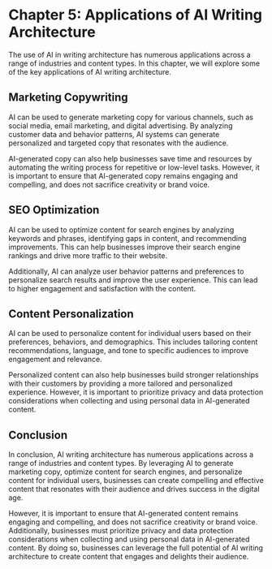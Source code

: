 Chapter 5: Applications of AI Writing Architecture
==================================================

The use of AI in writing architecture has numerous applications across a range of industries and content types. In this chapter, we will explore some of the key applications of AI writing architecture.

Marketing Copywriting
---------------------

AI can be used to generate marketing copy for various channels, such as social media, email marketing, and digital advertising. By analyzing customer data and behavior patterns, AI systems can generate personalized and targeted copy that resonates with the audience.

AI-generated copy can also help businesses save time and resources by automating the writing process for repetitive or low-level tasks. However, it is important to ensure that AI-generated copy remains engaging and compelling, and does not sacrifice creativity or brand voice.

SEO Optimization
----------------

AI can be used to optimize content for search engines by analyzing keywords and phrases, identifying gaps in content, and recommending improvements. This can help businesses improve their search engine rankings and drive more traffic to their website.

Additionally, AI can analyze user behavior patterns and preferences to personalize search results and improve the user experience. This can lead to higher engagement and satisfaction with the content.

Content Personalization
-----------------------

AI can be used to personalize content for individual users based on their preferences, behaviors, and demographics. This includes tailoring content recommendations, language, and tone to specific audiences to improve engagement and relevance.

Personalized content can also help businesses build stronger relationships with their customers by providing a more tailored and personalized experience. However, it is important to prioritize privacy and data protection considerations when collecting and using personal data in AI-generated content.

Conclusion
----------

In conclusion, AI writing architecture has numerous applications across a range of industries and content types. By leveraging AI to generate marketing copy, optimize content for search engines, and personalize content for individual users, businesses can create compelling and effective content that resonates with their audience and drives success in the digital age.

However, it is important to ensure that AI-generated content remains engaging and compelling, and does not sacrifice creativity or brand voice. Additionally, businesses must prioritize privacy and data protection considerations when collecting and using personal data in AI-generated content. By doing so, businesses can leverage the full potential of AI writing architecture to create content that engages and delights their audience.
